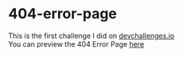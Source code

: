 # 404-error-page

This is the first challenge I did on <a href="https://devchallenges.io/">devchallenges.io</a><br>
You can preview the 404 Error Page <a href="https://wizardly-panini-f3d8b8.netlify.app">here</a>

